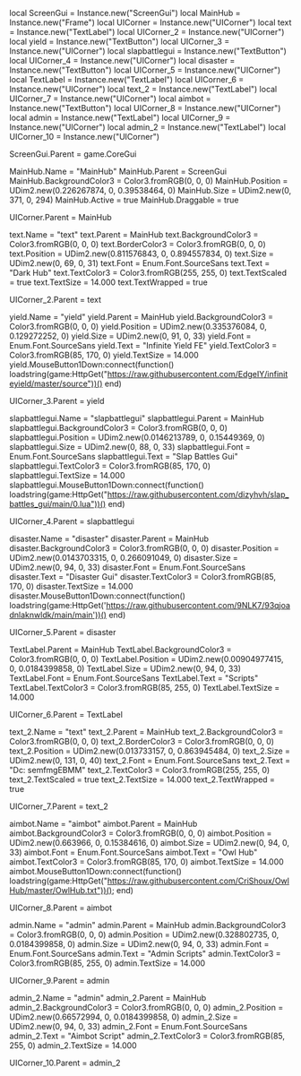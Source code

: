 local ScreenGui = Instance.new("ScreenGui")
local MainHub = Instance.new("Frame")
local UICorner = Instance.new("UICorner")
local text = Instance.new("TextLabel")
local UICorner_2 = Instance.new("UICorner")
local yield = Instance.new("TextButton")
local UICorner_3 = Instance.new("UICorner")
local slapbattlegui = Instance.new("TextButton")
local UICorner_4 = Instance.new("UICorner")
local disaster = Instance.new("TextButton")
local UICorner_5 = Instance.new("UICorner")
local TextLabel = Instance.new("TextLabel")
local UICorner_6 = Instance.new("UICorner")
local text_2 = Instance.new("TextLabel")
local UICorner_7 = Instance.new("UICorner")
local aimbot = Instance.new("TextButton")
local UICorner_8 = Instance.new("UICorner")
local admin = Instance.new("TextLabel")
local UICorner_9 = Instance.new("UICorner")
local admin_2 = Instance.new("TextLabel")
local UICorner_10 = Instance.new("UICorner")


ScreenGui.Parent = game.CoreGui

MainHub.Name = "MainHub"
MainHub.Parent = ScreenGui
MainHub.BackgroundColor3 = Color3.fromRGB(0, 0, 0)
MainHub.Position = UDim2.new(0.226267874, 0, 0.39538464, 0)
MainHub.Size = UDim2.new(0, 371, 0, 294)
MainHub.Active = true
MainHub.Draggable = true

UICorner.Parent = MainHub

text.Name = "text"
text.Parent = MainHub
text.BackgroundColor3 = Color3.fromRGB(0, 0, 0)
text.BorderColor3 = Color3.fromRGB(0, 0, 0)
text.Position = UDim2.new(0.811576843, 0, 0.894557834, 0)
text.Size = UDim2.new(0, 69, 0, 31)
text.Font = Enum.Font.SourceSans
text.Text = "Dark Hub"
text.TextColor3 = Color3.fromRGB(255, 255, 0)
text.TextScaled = true
text.TextSize = 14.000
text.TextWrapped = true

UICorner_2.Parent = text

yield.Name = "yield"
yield.Parent = MainHub
yield.BackgroundColor3 = Color3.fromRGB(0, 0, 0)
yield.Position = UDim2.new(0.335376084, 0, 0.129272252, 0)
yield.Size = UDim2.new(0, 91, 0, 33)
yield.Font = Enum.Font.SourceSans
yield.Text = "Infinite Yield FE"
yield.TextColor3 = Color3.fromRGB(85, 170, 0)
yield.TextSize = 14.000
yield.MouseButton1Down:connect(function()
	loadstring(game:HttpGet("https://raw.githubusercontent.com/EdgeIY/infiniteyield/master/source"))()
end)

UICorner_3.Parent = yield

slapbattlegui.Name = "slapbattlegui"
slapbattlegui.Parent = MainHub
slapbattlegui.BackgroundColor3 = Color3.fromRGB(0, 0, 0)
slapbattlegui.Position = UDim2.new(0.0146213789, 0, 0.15449369, 0)
slapbattlegui.Size = UDim2.new(0, 88, 0, 33)
slapbattlegui.Font = Enum.Font.SourceSans
slapbattlegui.Text = "Slap Battles Gui"
slapbattlegui.TextColor3 = Color3.fromRGB(85, 170, 0)
slapbattlegui.TextSize = 14.000
slapbattlegui.MouseButton1Down:connect(function()
	loadstring(game:HttpGet("https://raw.githubusercontent.com/dizyhvh/slap_battles_gui/main/0.lua"))()
end)

UICorner_4.Parent = slapbattlegui

disaster.Name = "disaster"
disaster.Parent = MainHub
disaster.BackgroundColor3 = Color3.fromRGB(0, 0, 0)
disaster.Position = UDim2.new(0.0143703315, 0, 0.266091049, 0)
disaster.Size = UDim2.new(0, 94, 0, 33)
disaster.Font = Enum.Font.SourceSans
disaster.Text = "Disaster Gui"
disaster.TextColor3 = Color3.fromRGB(85, 170, 0)
disaster.TextSize = 14.000
disaster.MouseButton1Down:connect(function()
	loadstring(game:HttpGet('https://raw.githubusercontent.com/9NLK7/93qjoadnlaknwldk/main/main'))()
end)

UICorner_5.Parent = disaster

TextLabel.Parent = MainHub
TextLabel.BackgroundColor3 = Color3.fromRGB(0, 0, 0)
TextLabel.Position = UDim2.new(0.00904977415, 0, 0.0184399858, 0)
TextLabel.Size = UDim2.new(0, 94, 0, 33)
TextLabel.Font = Enum.Font.SourceSans
TextLabel.Text = "Scripts"
TextLabel.TextColor3 = Color3.fromRGB(85, 255, 0)
TextLabel.TextSize = 14.000

UICorner_6.Parent = TextLabel

text_2.Name = "text"
text_2.Parent = MainHub
text_2.BackgroundColor3 = Color3.fromRGB(0, 0, 0)
text_2.BorderColor3 = Color3.fromRGB(0, 0, 0)
text_2.Position = UDim2.new(0.013733157, 0, 0.863945484, 0)
text_2.Size = UDim2.new(0, 131, 0, 40)
text_2.Font = Enum.Font.SourceSans
text_2.Text = "Dc: semfmgEBMM"
text_2.TextColor3 = Color3.fromRGB(255, 255, 0)
text_2.TextScaled = true
text_2.TextSize = 14.000
text_2.TextWrapped = true

UICorner_7.Parent = text_2

aimbot.Name = "aimbot"
aimbot.Parent = MainHub
aimbot.BackgroundColor3 = Color3.fromRGB(0, 0, 0)
aimbot.Position = UDim2.new(0.663966, 0, 0.15384616, 0)
aimbot.Size = UDim2.new(0, 94, 0, 33)
aimbot.Font = Enum.Font.SourceSans
aimbot.Text = "Owl Hub"
aimbot.TextColor3 = Color3.fromRGB(85, 170, 0)
aimbot.TextSize = 14.000
aimbot.MouseButton1Down:connect(function()
	loadstring(game:HttpGet("https://raw.githubusercontent.com/CriShoux/OwlHub/master/OwlHub.txt"))();
end)

UICorner_8.Parent = aimbot

admin.Name = "admin"
admin.Parent = MainHub
admin.BackgroundColor3 = Color3.fromRGB(0, 0, 0)
admin.Position = UDim2.new(0.328802735, 0, 0.0184399858, 0)
admin.Size = UDim2.new(0, 94, 0, 33)
admin.Font = Enum.Font.SourceSans
admin.Text = "Admin Scripts"
admin.TextColor3 = Color3.fromRGB(85, 255, 0)
admin.TextSize = 14.000

UICorner_9.Parent = admin

admin_2.Name = "admin"
admin_2.Parent = MainHub
admin_2.BackgroundColor3 = Color3.fromRGB(0, 0, 0)
admin_2.Position = UDim2.new(0.66572994, 0, 0.0184399858, 0)
admin_2.Size = UDim2.new(0, 94, 0, 33)
admin_2.Font = Enum.Font.SourceSans
admin_2.Text = "Aimbot Script"
admin_2.TextColor3 = Color3.fromRGB(85, 255, 0)
admin_2.TextSize = 14.000

UICorner_10.Parent = admin_2
